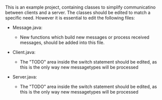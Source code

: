 This is an example project, containing classes to simplify communicatino between clients and a server.
The classes should be edited to match a specific need.
However it is essential to edit the following files:

- Message.java:
    - New functions which build new messages or process received messages, should be added into this file.

- Client.java:
    - The "TODO" area inside the switch statement should be edited, as this is the only way new messagetypes will be processed

- Server.java:
    - The "TODO" area inside the switch statement should be edited, as this is the only way new messagetypes will be processed